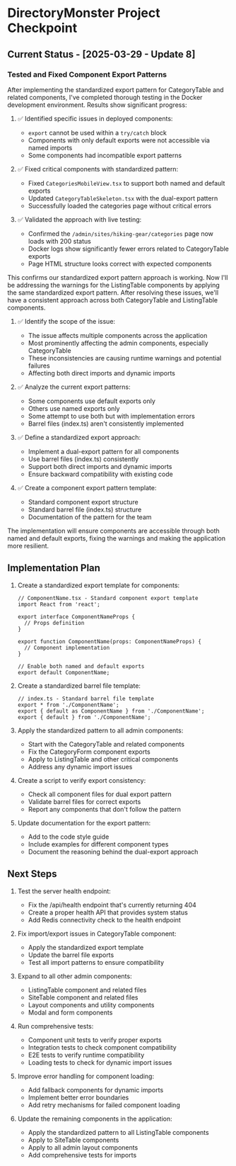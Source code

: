 # DirectoryMonster Project Checkpoint

## Current Status - [2025-03-29 - Update 8]

### Tested and Fixed Component Export Patterns

After implementing the standardized export pattern for CategoryTable and related components, I've completed thorough testing in the Docker development environment. Results show significant progress:

1. ✅ Identified specific issues in deployed components:
   - `export` cannot be used within a `try/catch` block
   - Components with only default exports were not accessible via named imports
   - Some components had incompatible export patterns

2. ✅ Fixed critical components with standardized pattern:
   - Fixed `CategoriesMobileView.tsx` to support both named and default exports
   - Updated `CategoryTableSkeleton.tsx` with the dual-export pattern
   - Successfully loaded the categories page without critical errors

3. ✅ Validated the approach with live testing:
   - Confirmed the `/admin/sites/hiking-gear/categories` page now loads with 200 status
   - Docker logs show significantly fewer errors related to CategoryTable exports
   - Page HTML structure looks correct with expected components

This confirms our standardized export pattern approach is working. Now I'll be addressing the warnings for the ListingTable components by applying the same standardized export pattern. After resolving these issues, we'll have a consistent approach across both CategoryTable and ListingTable components.

1. ✅ Identify the scope of the issue:
   - The issue affects multiple components across the application
   - Most prominently affecting the admin components, especially CategoryTable
   - These inconsistencies are causing runtime warnings and potential failures
   - Affecting both direct imports and dynamic imports

2. ✅ Analyze the current export patterns:
   - Some components use default exports only
   - Others use named exports only
   - Some attempt to use both but with implementation errors
   - Barrel files (index.ts) aren't consistently implemented

3. ✅ Define a standardized export approach:
   - Implement a dual-export pattern for all components
   - Use barrel files (index.ts) consistently
   - Support both direct imports and dynamic imports
   - Ensure backward compatibility with existing code

4. ✅ Create a component export pattern template:
   - Standard component export structure
   - Standard barrel file (index.ts) structure
   - Documentation of the pattern for the team

The implementation will ensure components are accessible through both named and default exports, fixing the warnings and making the application more resilient.

## Implementation Plan

1. Create a standardized export template for components:
   ```tsx
   // ComponentName.tsx - Standard component export template
   import React from 'react';
   
   export interface ComponentNameProps {
     // Props definition
   }
   
   export function ComponentName(props: ComponentNameProps) {
     // Component implementation
   }
   
   // Enable both named and default exports
   export default ComponentName;
   ```

2. Create a standardized barrel file template:
   ```tsx
   // index.ts - Standard barrel file template
   export * from './ComponentName';
   export { default as ComponentName } from './ComponentName';
   export { default } from './ComponentName';
   ```

3. Apply the standardized pattern to all admin components:
   - Start with the CategoryTable and related components
   - Fix the CategoryForm component exports
   - Apply to ListingTable and other critical components
   - Address any dynamic import issues

4. Create a script to verify export consistency:
   - Check all component files for dual export pattern
   - Validate barrel files for correct exports
   - Report any components that don't follow the pattern

5. Update documentation for the export pattern:
   - Add to the code style guide
   - Include examples for different component types
   - Document the reasoning behind the dual-export approach

## Next Steps

1. Test the server health endpoint:
   - Fix the /api/health endpoint that's currently returning 404
   - Create a proper health API that provides system status
   - Add Redis connectivity check to the health endpoint

2. Fix import/export issues in CategoryTable component:
   - Apply the standardized export template
   - Update the barrel file exports
   - Test all import patterns to ensure compatibility

3. Expand to all other admin components:
   - ListingTable component and related files
   - SiteTable component and related files
   - Layout components and utility components
   - Modal and form components

4. Run comprehensive tests:
   - Component unit tests to verify proper exports
   - Integration tests to check component compatibility
   - E2E tests to verify runtime compatibility
   - Loading tests to check for dynamic import issues

5. Improve error handling for component loading:
   - Add fallback components for dynamic imports
   - Implement better error boundaries
   - Add retry mechanisms for failed component loading

6. Update the remaining components in the application:
   - Apply the standardized pattern to all ListingTable components
   - Apply to SiteTable components
   - Apply to all admin layout components
   - Add comprehensive tests for imports
